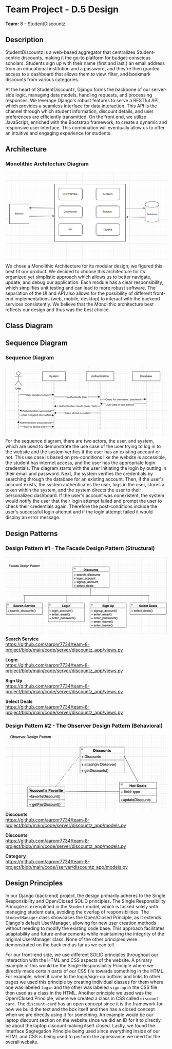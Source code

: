# Team Project - D.5 Design

**Team:** 8 - StudentDiscountz

## Description

StudentDiscountz is a web-based aggregator that centralizes Student-centric discounts, making it the go-to platform for budget-conscious scholars. Students sign up with their name (first and last,) an email address from an educational institution and a password, and they're then granted access to a dashboard that allows them to view, filter, and bookmark discounts from various categories.

At the heart of StudentDiscountz, Django forms the backbone of our server-side logic, managing data models, handling requests, and processing responses. We leverage Django's robust features to serve a RESTful API, which provides a seamless interface for data interaction. This API is the channel through which student information, discount details, and user preferences are efficiently transmitted. On the front end, we utilize JavaScript, enriched with the Bootstrap framework, to create a dynamic and responsive user interface. This combination will eventually allow us to offer an intuitive and engaging experience for students.
## Architecture
### Monolithic Architecture Diagram 
![Monolithic Architecture](./assets/deliverable-05/Architecture.PNG) <br>
We chose a Monolithic Architecture for its modular design; we figured this best fit our product. We decided to choose this architecture for its organized yet simplistic approach which allows us to better navigate, update, and debug our application. Each module has a clear responsibility, which simplifies unit testing and can lead to more robust software. The separation of the UI and API also allows for the possibility of different front-end implementations (web, mobile, desktop) to interact with the backend services consistently. We believe that the Monolithic architecture best reflects our design and thus was the best choice.

## Class Diagram

## Sequence Diagram
### Sequence Diagram
![Sequence Diagram](./assets/deliverable-05/sequence_diagram.png)
For the sequence diagram, there are two actors, the user, and system, which are used to demonstrate the use case of the user trying to log in to the website and the system verifies if the user has an existing account or not. This use case is based on pre-conditions like the website is accessible, the student has internet access, and the user has the appropriate login credentials. The diagram starts with the user initiating the login by putting in their email and password. Next, the system verifies the credentials by searching through the database for an existing account. Then, if the user's account exists, the system authenticates the user, logs in the user, stores a token within the system, and the system directs the user to their personalized dashboard. If the user's account was nonexistent, the system would notify the user that their login attempt failed and prompt the user to check their credentials again. Therefore the post-conditions include the user's successful login attempt and if the login attempt failed it would display an error message. 


## Design Patterns
### Design Pattern #1 - The Facade Design Pattern (Structural)
![Facade](./assets/deliverable-05/facade_design.png)<br>
**Search Service** <br> 
https://github.com/aaronr7734/team-8-project/blob/main/code/server/discountz_app/views.py 

**Login** <br>
https://github.com/aaronr7734/team-8-project/blob/main/code/server/discountz_app/views.py 

**Sign Up** <br> 
https://github.com/aaronr7734/team-8-project/blob/main/code/server/discountz_app/views.py 

**Select Deals** <br>
https://github.com/aaronr7734/team-8-project/blob/main/code/server/discountz_app/views.py 

###  Design Pattern #2 - The Observer Design Pattern (Behavioral)
![Observer](./assets/deliverable-05/observer_design.png)<br>
**Discounts** <br>
https://github.com/aaronr7734/team-8-project/blob/main/code/server/discountz_app/models.py

**Discounts** <br>
https://github.com/aaronr7734/team-8-project/blob/main/code/server/discountz_app/models.py

**Category** <br> 
https://github.com/aaronr7734/team-8-project/blob/main/code//server/discountz_app/models.py

## Design Principles

In our Django (back-end) project, the design primarily adheres to the Single Responsibility and Open/Closed SOLID principles. The Single Responsibility Principle is exemplified in the `Student` model, which is tasked solely with managing student data, avoiding the overlap of responsibilities. The `StudentManager` class showcases the Open/Closed Principle, as it extends Django's default UserManager, allowing for new user creation methods without needing to modify the existing code base. This approach facilitates adaptability and future enhancements while maintaining the integrity of the original UserManager class. None of the other principles were demonstrated on the back end as far as we can tell.

For our front-end side, we use different SOLID principles throughout our interaction with the HTML and CSS aspects of the website. A primary example of this would be the Single Responsibility Principle where we directly made certain parts of our CSS file towards something in the HTML. For example, when it came to the login/sign-up buttons and links to other pages we used this principle by creating individual classes for them where one was labeled `login` and the other was labeled `sign-up` in the CSS file then used as a class in the HTML. Another principle we used was the Open/Closed Principle, where we created a class in CSS called `discount-card`. The `discount-card` has an open concept since it is the framework for how we build the text and the box itself and then has a closed concept when we are directly using it for something. An example would be our laptop discount section on the website since we did an ID for it to directly be about the laptop discount making itself closed. Lastly, we found the Interface Segregation Principle being used since everything inside of our HTML and CSS is being used to perform the appearance we need for the overall website. 
